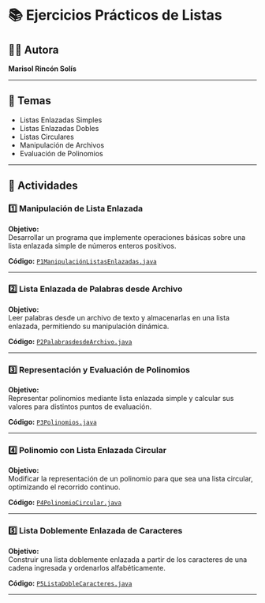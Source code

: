 # 📚 Ejercicios Prácticos de Listas
## 👩‍💻 Autora
**Marisol Rincón Solís**

---

## 📝 Temas
- Listas Enlazadas Simples
- Listas Enlazadas Dobles
- Listas Circulares
- Manipulación de Archivos
- Evaluación de Polinomios

---

## 📂 Actividades

### 1️⃣ Manipulación de Lista Enlazada
**Objetivo:**  
Desarrollar un programa que implemente operaciones básicas sobre una lista enlazada simple de números enteros positivos.

**Código:** [`P1ManipulaciónListasEnlazadas.java`](https://github.com/1224100827mrs-gif/EJERCICIOSPRACTICOS/blob/main/lista1.md)

---

### 2️⃣ Lista Enlazada de Palabras desde Archivo
**Objetivo:**  
Leer palabras desde un archivo de texto y almacenarlas en una lista enlazada, permitiendo su manipulación dinámica.

**Código:** [`P2PalabrasdesdeArchivo.java`](https://github.com/1224100827mrs-gif/EJERCICIOSPRACTICOS/blob/main/lista2.md)

---

### 3️⃣ Representación y Evaluación de Polinomios
**Objetivo:**  
Representar polinomios mediante lista enlazada simple y calcular sus valores para distintos puntos de evaluación.

**Código:** [`P3Polinomios.java`](https://github.com/1224100827mrs-gif/EJERCICIOSPRACTICOS/blob/main/lista3.md)

---

### 4️⃣ Polinomio con Lista Enlazada Circular
**Objetivo:**  
Modificar la representación de un polinomio para que sea una lista circular, optimizando el recorrido continuo.

**Código:** [`P4PolinomioCircular.java`](https://github.com/1224100827mrs-gif/EJERCICIOSPRACTICOS/blob/main/lista4.md)

---

### 5️⃣ Lista Doblemente Enlazada de Caracteres
**Objetivo:**  
Construir una lista doblemente enlazada a partir de los caracteres de una cadena ingresada y ordenarlos alfabéticamente.

**Código:** [`P5ListaDobleCaracteres.java`](https://github.com/1224100827mrs-gif/EJERCICIOSPRACTICOS/blob/main/lista5.md)

---
